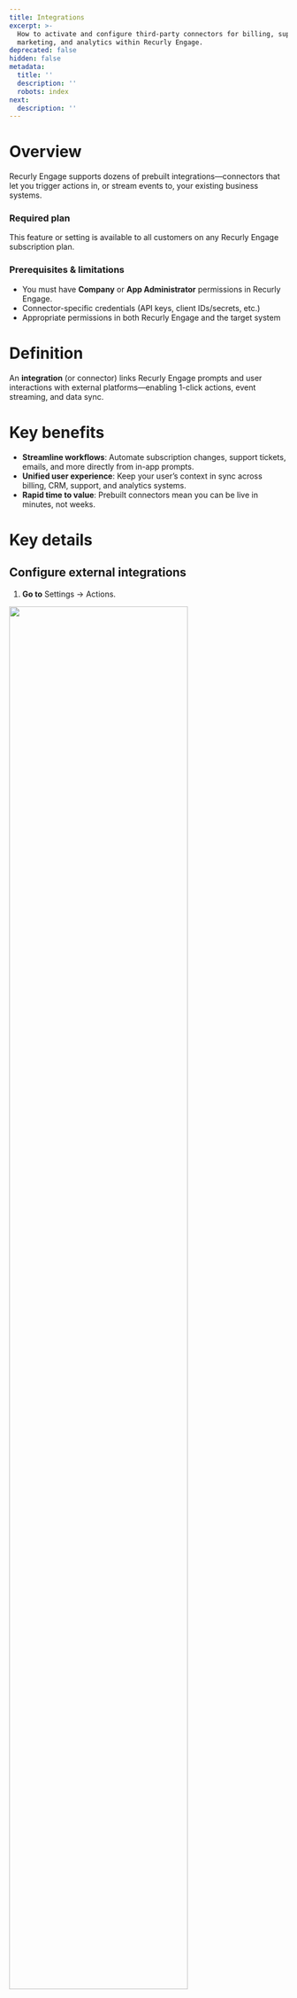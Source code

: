 ```yaml
---
title: Integrations
excerpt: >-
  How to activate and configure third-party connectors for billing, support,
  marketing, and analytics within Recurly Engage.
deprecated: false
hidden: false
metadata:
  title: ''
  description: ''
  robots: index
next:
  description: ''
---
```

# Overview

Recurly Engage supports dozens of prebuilt integrations—connectors that let you trigger actions in, or stream events to, your existing business systems.

### Required plan

This feature or setting is available to all customers on any Recurly Engage subscription plan.

### Prerequisites & limitations

* You must have **Company** or **App Administrator** permissions in Recurly Engage.
* Connector-specific credentials (API keys, client IDs/secrets, etc.)
* Appropriate permissions in both Recurly Engage and the target system

# Definition

An **integration** (or connector) links Recurly Engage prompts and user interactions with external platforms—enabling 1-click actions, event streaming, and data sync.

# Key benefits

* **Streamline workflows**: Automate subscription changes, support tickets, emails, and more directly from in-app prompts.
* **Unified user experience**: Keep your user’s context in sync across billing, CRM, support, and analytics systems.
* **Rapid time to value**: Prebuilt connectors mean you can be live in minutes, not weeks.

# Key details

## Configure external integrations

1. **Go to** Settings → Actions.

<Image align="center" className="border" border={true} width="80% " src="https://files.readme.io/3f60efa-image.png" />

2. **Select** a connector (e.g. Zuora).

<Image align="center" width="80% " src="https://files.readme.io/2bae331-image.png" />

3. **Fill in** the required credentials.

<Image align="center" width="80% " src="https://files.readme.io/5f1e9d9-image.png" />

4. **Toggle** to **Active** and **Save changes**

<Image align="center" width="80% " src="https://files.readme.io/dbee0b4-image.png" />

## Connector capabilities

### SendGrid

* Send dynamic template email to user’s email address
* Add user to contact list
* Send dynamic template email to a user-submitted address

### Salesforce.com

* Create a Case (Support Cloud)
* Post offer acceptance to feed on all existing Cases

### Zendesk

* Create support ticket with offer details
* Set priority on all tickets by that user
* Assign all existing tickets to a specific agent
* Suspend or restore a user
* Assign tickets to a group
* Delete or spam all existing tickets
* Update ticket status or source

### Stripe

* Subscribe the user to a specific plan
* Unsubscribe the user from a plan
* Add a coupon code at checkout
* Extend a user’s trial period
* Switch subscriptions immediately or at period end

### Zuora

* Subscribe user to a rate plan
* Cancel, suspend, or resume a subscription
* Change auto-renew settings

### Freshdesk

* Create support ticket upon offer acceptance
* Bulk-update ticket priority, status, group, responder, or source
* Soft-delete or restore contacts
* Delete all tickets for a contact

### Recurly

* Apply coupon codes
* Change, pause, resume, or create subscriptions
* Convert trials to paid
* Record usage

### Iterable

* Track custom events in Iterable
* Add users to lists or automations
* Send campaign emails to stored or inputted addresses

### Cleeng

* Switch subscription offers
* Apply coupon codes
* Reactivate subscriptions

### Braze

* Create or update a user record by email

### Apple (APNS)

* Trigger in-app purchase flows (Upgrade/Downgrade)
* Send push notifications via APNs

***

**Need another connector?**

Contact your Recurly Engage Customer Success team to request a custom integration or new connector.